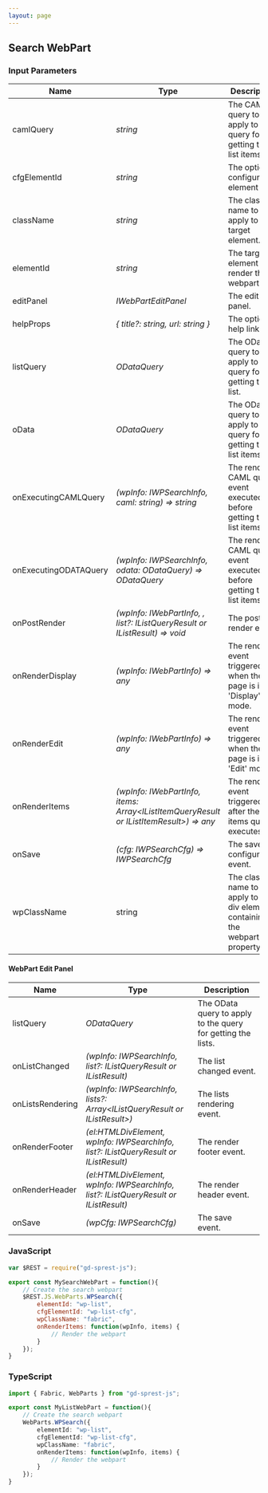 ```yaml
---
layout: page
---
```


## Search WebPart

### Input Parameters

| Name | Type | Description |
| --- | --- | --- |
| camlQuery | _string_ | The CAML query to apply to the query for getting the list items. |
| cfgElementId | _string_ | The optional configuration element id |
| className | _string_ | The class name to apply to the target element. |
| elementId | _string_ | The target element id to render the webpart to |
| editPanel | _IWebPartEditPanel_ | The edit panel. |
| helpProps | _{ title?: string, url: string }_ | The optional help link. |
| listQuery | _ODataQuery_ | The OData query to apply to the query for getting the list. |
| oData | _ODataQuery_ | The OData query to apply to the query for getting the list items. |
| onExecutingCAMLQuery | _(wpInfo: IWPSearchInfo, caml: string) => string_ | The render CAML query event executed before getting the list items. | 
| onExecutingODATAQuery | _(wpInfo: IWPSearchInfo, odata: ODataQuery) => ODataQuery_ | The render CAML query event executed before getting the list items. |
| onPostRender | _(wpInfo: IWebPartInfo, , list?: IListQueryResult or IListResult) => void_ | The post render event. |
| onRenderDisplay | _(wpInfo: IWebPartInfo) => any_ | The render event triggered when the page is in 'Display' mode. |
| onRenderEdit | _(wpInfo: IWebPartInfo) => any_ | The render event triggered when the page is in 'Edit' mode. |
| onRenderItems | _(wpInfo: IWebPartInfo, items: Array&lt;IListItemQueryResult or IListItemResult&gt;) => any_ | The render event triggered after the items query executes. |
| onSave | _(cfg: IWPSearchCfg) => IWPSearchCfg_ | The save configuration event. |
| wpClassName | string | The class name to apply to the div element containing the webpartid property. |

#### WebPart Edit Panel

| Name | Type | Description |
| --- | --- | --- |
| listQuery | _ODataQuery_ | The OData query to apply to the query for getting the lists. |
| onListChanged | _(wpInfo: IWPSearchInfo, list?: IListQueryResult or IListResult)_ | The list changed event. |
| onListsRendering | _(wpInfo: IWPSearchInfo, lists?: Array&lt;IListQueryResult or IListResult&gt;)_ | The lists rendering event. |
| onRenderFooter | _(el:HTMLDivElement, wpInfo: IWPSearchInfo, list?: IListQueryResult or IListResult)_ | The render footer event. |
| onRenderHeader | _(el:HTMLDivElement, wpInfo: IWPSearchInfo, list?: IListQueryResult or IListResult)_ | The render header event. |
| onSave | _(wpCfg: IWPSearchCfg)_ | The save event. |

### JavaScript

```js
var $REST = require("gd-sprest-js");

export const MySearchWebPart = function(){
    // Create the search webpart
    $REST.JS.WebParts.WPSearch({
        elementId: "wp-list",
        cfgElementId: "wp-list-cfg",
        wpClassName: "fabric",
        onRenderItems: function(wpInfo, items) {
            // Render the webpart
        }
    });
}
```

### TypeScript

```ts
import { Fabric, WebParts } from "gd-sprest-js";

export const MyListWebPart = function(){
    // Create the search webpart
    WebParts.WPSearch({
        elementId: "wp-list",
        cfgElementId: "wp-list-cfg",
        wpClassName: "fabric",
        onRenderItems: function(wpInfo, items) {
            // Render the webpart
        }
    });
}
```